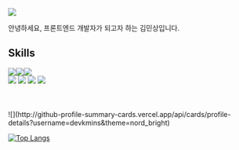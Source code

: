 <img src="https://capsule-render.vercel.app/api?type=waving&height=200&section=header&text=Devkms&fontSize=48&fontAlignY=35&fontColor=ffffff&fontAlign=30&color=00b894" />

안녕하세요, 프론트엔드 개발자가 되고자 하는 김민상입니다.
<br />

## Skills
<div>
  <img src="https://img.shields.io/badge/TypeScript-3178C6?style=for-the-badge&logo=typescript&logoColor=white"/><img src="https://img.shields.io/badge/JavaScript-F7DF1E?style=for-the-badge&logo=javascript&logoColor=white"/><img src="https://img.shields.io/badge/Python-3776AB?style=for-the-badge&logo=python&logoColor=white"/>
</div>
<div>
  <img src="https://img.shields.io/badge/React-61DAFB?style=for-the-badge&logo=react&logoColor=white"/>
  <img src="https://img.shields.io/badge/HTML-E34F26?style=for-the-badge&logo=html5&logoColor=white"/>
  <img src="https://img.shields.io/badge/CSS-1572B6?style=for-the-badge&logo=css3&logoColor=white"/>
  <img src="https://img.shields.io/badge/Sass-CC6699?style=for-the-badge&logo=sass&logoColor=white"/>
</div>

<br />
<br />
<br />
![](http://github-profile-summary-cards.vercel.app/api/cards/profile-details?username=devkmins&theme=nord_bright)

<br />

[![Top Langs](https://github-readme-stats.vercel.app/api/top-langs/?username=devkmins&langs_count=10&layout=compact)](https://github.com/anuraghazra/github-readme-stats)
